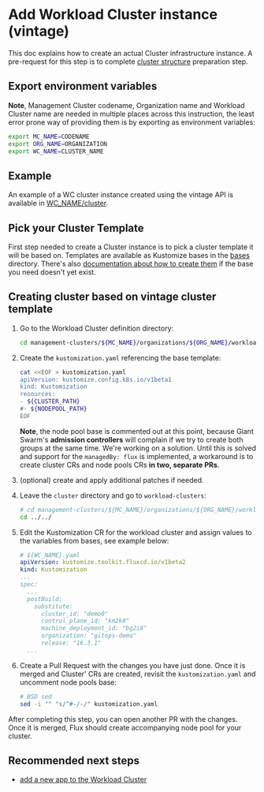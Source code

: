 # Add Workload Cluster instance (vintage)

This doc explains how to create an actual Cluster infrastructure instance. A pre-request for this step is to complete
[cluster structure](./add_wc_structure.md) preparation step.

## Export environment variables

**Note**, Management Cluster codename, Organization name and Workload Cluster name are needed in multiple places across
this instruction, the least error prone way of providing them is by exporting as environment variables:

```sh
export MC_NAME=CODENAME
export ORG_NAME=ORGANIZATION
export WC_NAME=CLUSTER_NAME
```

## Example

An example of a WC cluster instance created using the vintage API is available in [WC_NAME/cluster](../management-clusters/MC_NAME/organizations/ORG_NAME/workload-clusters/WC_NAME/cluster/).

## Pick your Cluster Template

First step needed to create a Cluster instance is to pick a cluster template it will be based on. Templates are available
as Kustomize bases in the [bases](../bases/) directory. There's also
[documentation about how to create them](./add_wc_cluster_template.md) if the base you need doesn't yet exist.

## Creating cluster based on vintage cluster template

1. Go to the Workload Cluster definition directory:

    ```sh
    cd management-clusters/${MC_NAME}/organizations/${ORG_NAME}/workload-clusters/${WC_NAME}/cluster
    ```

1. Create the `kustomization.yaml` referencing the base template:

    ```sh
    cat <<EOF > kustomization.yaml
    apiVersion: kustomize.config.k8s.io/v1beta1
    kind: Kustomization
    resources:
    - ${CLUSTER_PATH}
    #- ${NODEPOOL_PATH}
    EOF
    ```

    **Note**, the node pool base is commented out at this point, because Giant Swarm's **admission controllers** will complain
    if we try to create both groups at the same time. We're working on a solution. Until this is solved and support for
    the `managedBy: flux` is implemented, a workaround is to create cluster CRs and node pools CRs **in two, separate PRs**.

1. (optional) create and apply additional patches if needed.

1. Leave the `cluster` directory and go to `workload-clusters`:

    ```sh
    # cd management-clusters/${MC_NAME}/organizations/${ORG_NAME}/workload-clusters
    cd ../../
    ```

1. Edit the Kustomization CR for the workload cluster and assign values to the variables from bases, see example below:

    ```yaml
    # ${WC_NAME}.yaml
    apiVersion: kustomize.toolkit.fluxcd.io/v1beta2
    kind: Kustomization
    ...
    spec:
      ...
      postBuild:
        substitute:
          cluster_id: "demo0"
          control_plane_id: "km2k8"
          machine_deployment_id: "bg2i8"
          organization: "gitops-demo"
          release: "16.3.1"
      ...
    ```

1. Create a Pull Request with the changes you have just done. Once it is merged and Cluster' CRs are created, revisit the
`kustomization.yaml` and uncomment node pools base:

    ```sh
    # BSD sed
    sed -i "" "s/^#-/-/" kustomization.yaml
    ```

After completing this step, you can open another PR with the changes. Once it is merged, Flux should create accompanying
node pool for your cluster.

## Recommended next steps

- [add a new app to the Workload Cluster](./apps/README.md)

